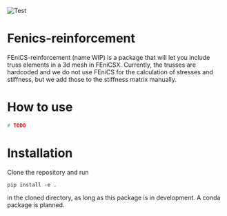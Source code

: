 ![Test](https://github.com/BAMresearch/fenics-reinforcement/actions/workflows/python-package-conda.yml/badge.svg)

# Fenics-reinforcement
FEniCS-reinforcement (name WIP) is a package that will let you include truss elements in a 3d mesh in FEniCSX. Currently, the trusses are hardcoded and we do not use FEniCS for the calculation of stresses and stiffness, but we add those to the stiffness matrix manually.

# How to use
```python
# TODO
```
# Installation
Clone the repository and run 
```shell
pip install -e .
```
in the cloned directory, as long as this package is in development. A conda package is planned.
